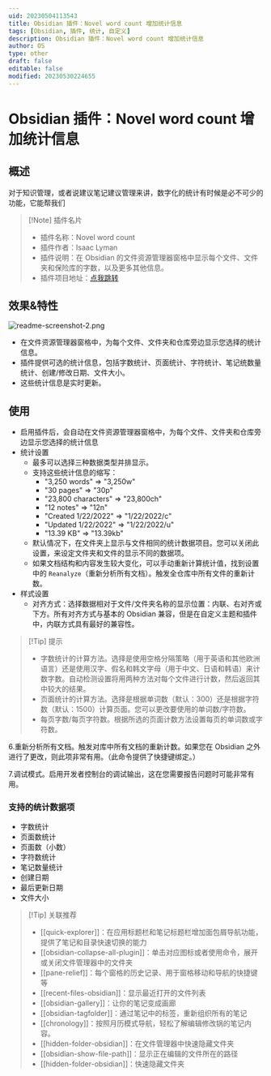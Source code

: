 ```yaml
---
uid: 20230504113543
title: Obsidian 插件：Novel word count 增加统计信息
tags: [Obsidian, 插件, 统计, 自定义]
description: Obsidian 插件：Novel word count 增加统计信息
author: OS
type: other
draft: false
editable: false
modified: 20230530224655
---
```


# Obsidian 插件：Novel word count 增加统计信息

## 概述

对于知识管理，或者说建议笔记建议管理来讲，数字化的统计有时候是必不可少的功能，它能帮我们

> [!Note] 插件名片
> - 插件名称：Novel word count
> - 插件作者：Isaac Lyman
> - 插件说明：在 Obsidian 的文件资源管理器窗格中显示每个文件、文件夹和保险库的字数，以及更多其他信息。
> - 插件项目地址：[点我跳转](https://github.com/isaaclyman/novel-word-count-obsidian)

## 效果&特性

![readme-screenshot-2.png](https://cdn.pkmer.cn/images/readme-screenshot-2.png!pkmer)

- 在文件资源管理器窗格中，为每个文件、文件夹和仓库旁边显示您选择的统计信息。
- 插件提供可选的统计信息，包括字数统计、页面统计、字符统计、笔记统数量统计、创建/修改日期、文件大小。
- 这些统计信息是实时更新。

## 使用

- 启用插件后，会自动在文件资源管理器窗格中，为每个文件、文件夹和仓库旁边显示您选择的统计信息
- 统计设置
	- 最多可以选择三种数据类型并排显示。
	- 支持这些统计信息的缩写：
		- "3,250 words" => "3,250w"
		- "30 pages" => "30p"
		- "23,800 characters" => "23,800ch"
		- "12 notes" => "12n"
		- "Created 1/22/2022" => "1/22/2022/c"
		- "Updated 1/22/2022" => "1/22/2022/u"
		- "13.39 KB" => "13.39kb"
	- 默认情况下，在文件夹上显示与文件相同的统计数据项目。您可以关闭此设置，来设定文件夹和文件的显示不同的数据项。
	- 如果文档结构和内容发生较大变化，可以手动重新计算统计值，找到设置中的 `Reanalyze`（重新分析所有文档）。触发全仓库中所有文件的重新计数。
- 样式设置
	- 对齐方式：选择数据相对于文件/文件夹名称的显示位置：内联、右对齐或下方。所有对齐方式与基本的 Obsidian 兼容，但是在自定义主题和插件中，内联方式具有最好的兼容性。

>[!Tip] 提示
>- 字数统计的计算方法。选择是使用空格分隔策略（用于英语和其他欧洲语言）还是使用汉字、假名和韩文字母（用于中文、日语和韩语）来计数字数。自动检测设置将用两种方法对每个文件进行计数，然后返回其中较大的结果。
>- 页面统计的计算方法。选择是根据单词数（默认：300）还是根据字符数（默认：1500）计算页面。您可以更改要使用的单词数/字符数。
>- 每页字数/每页字符数。根据所选的页面计数方法设置每页的单词数或字符数。

6.重新分析所有文档。触发对库中所有文档的重新计数。如果您在 Obsidian 之外进行了更改，则此项非常有用。（此命令提供了快捷键绑定。）

7.调试模式。启用开发者控制台的调试输出，这在您需要报告问题时可能非常有用。

### 支持的统计数据项

- 字数统计
- 页面数统计
- 页面数（小数）
- 字符数统计
- 笔记数量统计
- 创建日期
- 最后更新日期
- 文件大小

>[!Tip] 关联推荐
> - [[quick-explorer]]：在应用标题栏和笔记标题栏增加面包屑导航功能，提供了笔记和目录快速切换的能力
> - [[obsidian-collapse-all-plugin]]：单击对应图标或者使用命令，展开或关闭文件管理器中的文件夹
> - [[pane-relief]]：每个窗格的历史记录、用于窗格移动和导航的快捷键等
> - [[recent-files-obsidian]]：显示最近打开的文件列表
> - [[obsidian-gallery]]：让你的笔记变成画廊
> - [[obsidian-tagfolder]]：通过笔记中的标签，重新组织所有的笔记
> - [[chronology]]：按照月历模式导航，轻松了解编辑修改锅的笔记内容。
> - [[hidden-folder-obsidian]]：在文件管理器中快速隐藏文件夹
> - [[obsidian-show-file-path]]：显示正在编辑的文件所在的路径
> - [[hidden-folder-obsidian]]：快速隐藏文件夹